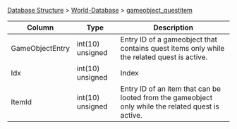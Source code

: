 [Database Structure](Database-Structure) > [World-Database](World-Database) > [gameobject_questitem](gameobject_questitem)

Column | Type | Description
--- | --- | ---
GameObjectEntry | int(10) unsigned | Entry ID of a gameobject that contains quest items only while the related quest is active.
Idx | int(10) unsigned | Index
ItemId | int(10) unsigned | Entry ID of an item that can be looted from the gameobject only while the related quest is active.
